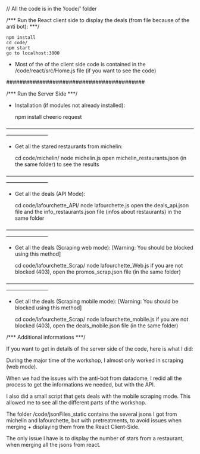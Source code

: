 // All the code is in the ‘/code/’ folder

/*** Run the React client side to display the deals (from file because of the anti bot): ***/

	npm install
	cd code/
	npm start
	go to localhost:3000


* Most of the of the client side code is contained in the /code/react/src/Home.js file (if you want to see the code)


##########################################


/*** Run the Server Side ***/


* Installation (if modules not already installed):

	npm install cheerio request

————————————————————————————————————————————


* Get all the stared restaurants from michelin:

	cd code/michelin/
	node michelin.js
	open michelin_restaurants.json (in the same folder) to see the results 


————————————————————————————————————————————


* Get all the deals (API Mode):

	cd code/lafourchette_API/
	node lafourchette.js
	open the deals_api.json file and the info_restaurants.json file (infos about restaurants) in the same folder


————————————————————————————————————————————

* Get all the deals (Scraping web mode): [Warning: You should be blocked using this method]

	cd code/lafourchette_Scrap/
	node lafourchette_Web.js
	if you are not blocked (403), open the promos_scrap.json file (in the same folder)


————————————————————————————————————————————

* Get all the deals (Scraping mobile mode): [Warning: You should be blocked using this method]

	cd code/lafourchette_Scrap/
	node lafourchette_mobile.js
	if you are not blocked (403), open the deals_mobile.json file (in the same folder)




/*** Additional informations ***/


If you want to get in details of the server side of the code, here is what I did:

During the major time of the workshop, I almost only worked in scraping (web mode).

When we had the issues with the anti-bot from datadome, I redid all the process to get the informations we needed, but with the API.

I also did a small script that gets deals with the mobile scraping mode.
This allowed me to see all the different parts of the workshop.

The folder /code/jsonFiles_static contains the several jsons I got from michelin and lafourchette, but with pretreatments, to avoid issues when merging + displaying them from the React Client-Side.

The only issue I have is to display the number of stars from a restaurant, when merging all the jsons from react.
 


